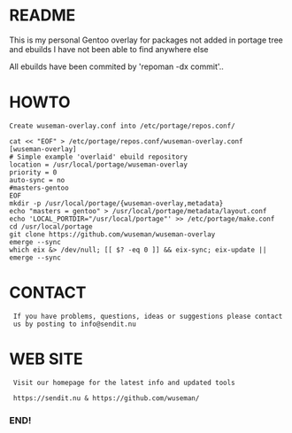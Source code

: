 # README

   This is my personal Gentoo overlay for packages not added in portage tree and ebuilds I have not been able to find anywhere else


   All ebuilds have been commited by 'repoman -dx commit'..

# HOWTO

    Create wuseman-overlay.conf into /etc/portage/repos.conf/

    cat << "EOF" > /etc/portage/repos.conf/wuseman-overlay.conf
    [wuseman-overlay]
    # Simple example 'overlaid' ebuild repository
    location = /usr/local/portage/wuseman-overlay
    priority = 0
    auto-sync = no
    #masters-gentoo
    EOF
    mkdir -p /usr/local/portage/{wuseman-overlay,metadata}
    echo "masters = gentoo" > /usr/local/portage/metadata/layout.conf
    echo 'LOCAL_PORTDIR="/usr/local/portage"' >> /etc/portage/make.conf
    cd /usr/local/portage
    git clone https://github.com/wuseman/wuseman-overlay
    emerge --sync
    which eix &> /dev/null; [[ $? -eq 0 ]] && eix-sync; eix-update || emerge --sync


# CONTACT

     If you have problems, questions, ideas or suggestions please contact
     us by posting to info@sendit.nu

# WEB SITE

     Visit our homepage for the latest info and updated tools

     https://sendit.nu & https://github.com/wuseman/

### END!

